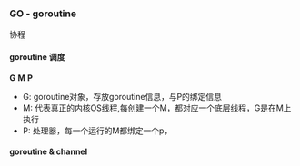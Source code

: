 ### GO - goroutine
协程


#### goroutine 调度
**G** **M** **P**
- G: goroutine对象，存放goroutine信息，与P的绑定信息
- M: 代表真正的内核OS线程,每创建一个M，都对应一个底层线程，G是在M上执行
- P: 处理器，每一个运行的M都绑定一个p，



#### goroutine & channel

